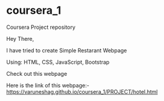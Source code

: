 # coursera_1
Coursera Project repository

Hey There, 

I have tried to create Simple Restarant Webpage

Using: HTML, CSS, JavaScript, Bootstrap

Check out this webpage 

Here is the link of this webpage:- https://varuneshag.github.io/coursera_1/PROJECT/hotel.html

